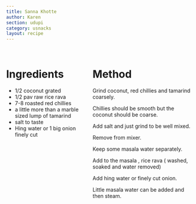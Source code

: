 ```yaml
---
title: Sanna Khotte
author: Karen
section: udupi
category: usnacks
layout: recipe
---
```


<br>
<div class='columns'> <div class='column is-one-third p-3' markdown='1'>

# Ingredients

* 1/2 coconut grated
* 1/2 pav raw rice rava
* 7-8 roasted red chillies
* a little more than a marble sized lump of tamarind
* salt to taste
* Hing water or 1 big onion finely cut

</div> <div class='column is-two-thirds p-3' markdown='1'>

# Method

Grind coconut, red chillies and tamarind coarsely.

Chillies should be smooth but the coconut should be coarse.

Add salt and just grind to be well mixed.

Remove from mixer.

Keep some masala water separately.

Add to the masala , rice rava ( washed, soaked and water removed)

Add hing water or finely cut onion.

Little masala water can be added and then steam.



</div> </div>